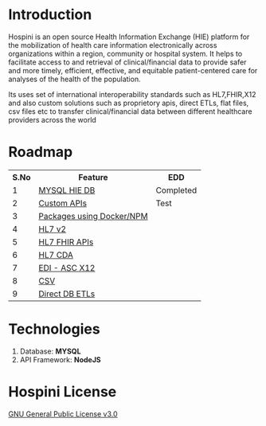 # Introduction
Hospini is an open source Health Information Exchange (HIE) platform for the mobilization of health care information electronically across organizations within a region, community or hospital system. It helps to facilitate access to and retrieval of clinical/financial data to provide safer and more timely, efficient, effective, and equitable patient-centered care for analyses of the health of the population. 

Its uses set of international interoperability standards such as HL7,FHIR,X12 and also custom solutions such as proprietory apis, direct ETLs, flat files, csv files etc to transfer clinical/financial data between different healthcare providers across the world

# Roadmap

<table>
  <tr>
    <th>S.No</th>
    <th>Feature</th>
    <th>EDD</th>   
  </tr>
  <tr>
    <td>1</td> 
    <td><a href = 'https://en.wikipedia.org/wiki/MySQL' target='_blank'> MYSQL HIE DB </a> </td>
    <td> Completed</td>   
  </tr>
  <tr>
    <td>2</td> 
    <td><a href = 'https://jsonapi.org/' target='_blank'> Custom APIs </a> </td>
    <td>Test</td>   
  </tr>
  <tr>
    <td>3</td> 
    <td><a href = 'https://en.wikipedia.org/wiki/Package_manager' target='_blank'> Packages using Docker/NPM </a> </td>
    <td></td>  
  </tr>
  <tr>
    <td>4</td> 
    <td> <a href = 'https://www.hl7.org/implement/standards/product_brief.cfm?product_id=185' target='_blank'> HL7 v2 </a> </td>
    <td></td>   
  </tr>
  <tr>
    <td>5</td> 
    <td> <a href = 'https://www.hl7.org/implement/standards/product_brief.cfm?product_id=491' target='_blank'> HL7 FHIR APIs </a> </td>
    <td></td>   
  </tr>
  <tr>
   <td>6</td> 
   <td>  <a href = 'https://www.hl7.org/implement/standards/product_brief.cfm?product_id=496' target='_blank'> HL7 CDA </a> </td>
   <td></td>   
  </tr>
  <tr>
    <td>7</td> 
    <td> <a href = 'https://en.wikipedia.org/wiki/ASC_X12' target='_blank'> EDI - ASC X12  </a> </td>
    <td></td>   
  </tr>
   <tr>
    <td>8</td> 
    <td> <a href = 'https://en.wikipedia.org/wiki/Comma-separated_values' target='_blank'> CSV </a>  </td>
    <td></td>   
  </tr>
   <tr>
    <td>9</td> 
    <td> <a href = 'https://en.wikipedia.org/wiki/Extract,_transform,_load' target='_blank'> Direct DB ETLs </a>  </td>
    <td></td>   
  </tr>
</table>

# Technologies
<ol> 
<li> Database: <b> MYSQL </b> </li>
<li> API Framework: <b> NodeJS </b> </li>
</ol>

# Hospini License
<a href = 'https://github.com/hospini-hie/hospini/blob/main/LICENSE' target='_blank'> GNU General Public License v3.0 </a>

